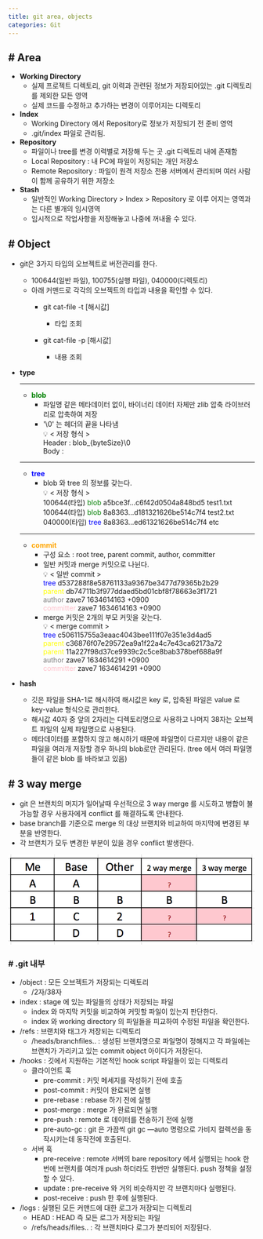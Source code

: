 ```yaml
---
title: git area, objects
categories: Git
---
```


## # **Area**

- **Working Directory**
    - 실제 프로젝트 디렉토리, git 이력과 관련된 정보가
    저장되어있는 .git 디렉토리를 제외한 모든 영역
    - 실제 코드를 수정하고 추가하는 변경이 이루어지는 디렉토리
- **Index**
    - Working Directory 에서 Repository로 정보가 저장되기 전
    준비 영역
    - .git/index 파일로 관리됨.
- **Repository**
    - 파일이나 tree를 변경 이력별로 저장해 두는 곳
    .git 디렉토리 내에 존재함
    - Local Repository : 내 PC에 파일이 저장되는 개인 저장소
    - Remote Repository : 파일이 원격 저장소 전용 서버에서
    관리되며 여러 사람이 함께 공유하기 위한 저장소
- **Stash**
    - 일반적인 Working Directory > Index > Repository 로 이루
    어지는 영역과는 다른 별개의 임시영역
    - 임시적으로 작업사항을 저장해놓고 나중에 꺼내올 수 있다.

## # **Object**

- git은 3가지 타입의 오브젝트로 버전관리를 한다.
    - 100644(일반 파일), 100755(실행 파일), 040000(디렉토리)
    - 아래 커맨드로 각각의 오브젝트의 타입과 내용을 확인할 수 있다.
        - git cat-file -t [해시값]
            
            - 타입 조회
            
        - git cat-file -p [해시값]
            
            - 내용 조회
            
- **type**

    ---
    - <span style="color:green"><b>blob</b></span>
        - 파일명 같은 메타데이터 없이, 바이너리 데이터 자체만 zlib 압축 라이브러리로 압축하여 저장
        - '\0' 는 헤더의 끝을 나타냄
            <aside>
            💡 < 저장 형식 ><br/>
            Header : blob_{byteSize}\0<br/>
            Body :<br/>
            </aside>
    
    ---
    - <span style="color:blue"><b>tree</b></span>
        - blob 와 tree 의 정보를 갖는다.
            <aside>
            💡 < 저장 형식 ><br/>
            100644(타입) <span style="color:green">blob</span> a5bce3f...c6f42d0504a848bd5 test1.txt<br/>
            100644(타입) <span style="color:green">blob</span> 8a8363...d181321626be514c7f4 test2.txt<br/>
            040000(타입) <span style="color:blue">tree</span> 8a8363...ed61321626be514c7f4 etc<br/>
            </aside>
    
    ---
    - <span style="color:orange"><b>commit</b></span>
        - 구성 요소 : root tree, parent commit, author, committer
        - 일반 커밋과 merge 커밋으로 나뉜다.
            <aside>
            💡 < 일반 commit ><br/>
            <span style="color:blue">tree</span> d537288f8e58761133a9367be3477d79365b2b29<br/>
            <span style="color:yellow">parent</span> db74711b3f977ddaed5bd01cbf8f78663e3f1721<br/>
            <span style="color:gray">author</span> zave7 <zave7@naver.com> 1634614163 +0900<br/>
            <span style="color:pink">committer</span> zave7 <zave7@naver.com> 1634614163 +0900<br/>
            </aside>
        - merge 커밋은 2개의 부모 커밋을 갖는다.
            <aside>
            💡 < merge commit ><br/>
            <span style="color:blue">tree</span> c506115755a3eaac4043bee111f07e351e3d4ad5<br/>
            <span style="color:yellow">parent</span>  c36876f07e29572ea9a1f22a4c7e43ca62173a72<br/>
            <span style="color:yellow">parent</span>  11a227f98d37ce9939c2c5ce8bab378bef688a9f<br/>
            <span style="color:gray">author</span> zave7 <zave7@naver.com> 1634614291 +0900<br/>
            <span style="color:pink">committer</span> zave7 <zave7@naver.com> 1634614291 +0900<br/>
            </aside>
    
- **hash**
    - 깃은 파일을 SHA-1로 해시하여 해시값은 key 로, 압축된 파일은 value 로 key-value 형식으로 관리한다.
    - 해시값 40자 중 앞의 2자리는 디렉토리명으로 사용하고 나머지 38자는 오브젝트 파일의 실제 파일명으로 사용된다.
    - 메타데이터를 포함하지 않고 해시하기 때문에 파일명이 다르지만 내용이 같은 파일을 여러개 저장할 경우 하나의 blob로만 관리된다. 
    (tree 에서 여러 파일명들이 같은 blob 를 바라보고 있음)

## # **3 way merge**

- git 은  브랜치의 머지가 일어날때 우선적으로 3 way merge 를 시도하고 병합이 불가능할 경우 사용자에게 conflict 를 해결하도록 안내한다.
- base branch를 기준으로 merge 의 대상 브랜치와 비교하여 마지막에 변경된 부분을 반영한다.
- 각 브랜치가 모두 변경한 부분이 있을 경우 conflict 발생한다.

![Untitled](/images/git/3waymerge.png)

### # .git 내부

- /object : 모든 오브젝트가 저장되는 디렉토리
    - /2자/38자
- index : stage 에 있는 파일들의 상태가 저장되는 파일
    - index 와 마지막 커밋을 비교하여 커밋할 파일이 있는지 판단한다.
    - index 와 working directory 의 파일들을 피교하여 수정된 파일을 확인한다.
- /refs : 브랜치와 태그가 저장되는 디렉토리
    - /heads/branchfiles.. : 생성된 브랜치명으로 파일명이 정해지고 각 파일에는 브랜치가 가리키고 있는 commit object 아이디가 저장된다.
- /hooks : 깃에서 지원하는 기본적인 hook script 파일들이 있는 디렉토리
    - 클라이언트 훅
        - pre-commit : 커밋 메세지를 작성하기 전에 호출
        - post-commit : 커밋이 완료되면 실행
        - pre-rebase : rebase 하기 전에 실행
        - post-merge : merge 가 완료되면 실행
        - pre-push : remote 로 데이터를 전송하기 전에 실행
        - pre-auto-gc : git 은 가끔씩 git gc —auto 명령으로 가비지 컬렉션을 동작시키는데 동작전에 호출된다.
    - 서버 훅
        - pre-receive : remote 서버의 bare repository 에서 실행되는 hook
        한번에 브랜치를 여러개 push 하더라도 한번만 실행된다.
        push 정책을 설정할 수 있다.
        - update : pre-receive 와 거의 비슷하지만 각 브랜치마다 실행된다.
        - post-receive : push 한 후에 실행된다.
- /logs : 실행된 모든 커맨드에 대한 로그가 저장되는 디렉토리
    - HEAD : HEAD 즉 모든 로그가 저장되는 파일
    - /refs/heads/files.. : 각 브랜치마다 로그가 분리되어 저장된다.